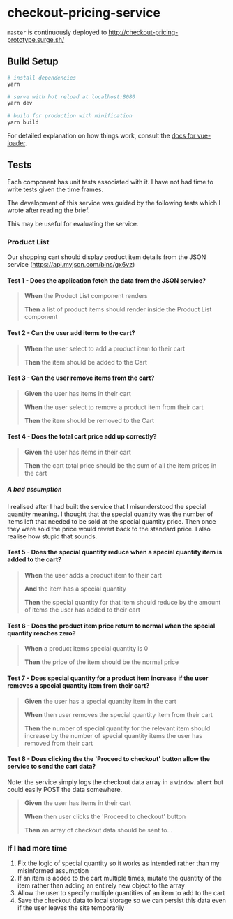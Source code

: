 # checkout-pricing-service

`master` is continuously deployed to http://checkout-pricing-prototype.surge.sh/

## Build Setup

``` bash
# install dependencies
yarn

# serve with hot reload at localhost:8080
yarn dev

# build for production with minification
yarn build
```

For detailed explanation on how things work, consult the [docs for vue-loader](http://vuejs.github.io/vue-loader).

## Tests

Each component has unit tests associated with it. I have not had time to write tests given the time frames.

The development of this service was guided by the following tests which I wrote after reading the brief.

This may be useful for evaluating the service.

### Product List

Our shopping cart should display product item details from the JSON service (https://api.myjson.com/bins/gx6vz)

#### Test 1 - Does the application fetch the data from the JSON service?

> **When** the Product List component renders
>
> **Then** a list of product items should render inside the Product List component


#### Test 2 - Can the user add items to the cart?

> **When** the user select to add a product item to their cart
>
> **Then** the item should be added to the Cart


#### Test 3 - Can the user remove items from the cart?

> **Given** the user has items in their cart
>
> **When** the user select to remove a product item from their cart
>
> **Then** the item should be removed to the Cart


#### Test 4 - Does the total cart price add up correctly?

> **Given** the user has items in their cart
>
> **Then** the cart total price should be the sum of all the item prices in the cart


##### A bad assumption

I realised after I had built the service that I misunderstood the special quantity meaning. I thought that the special quantity was the number of items left that needed to be sold at the special quantity price. Then once they were sold the price would revert back to the standard price. I also realise how stupid that sounds.

#### Test 5 - Does the special quantity reduce when a special quantity item is added to the cart?

> **When** the user adds a product item to their cart
>
> **And** the item has a special quantity
>
> **Then** the special quantity for that item should reduce by the amount of items the user has added to their cart


#### Test 6 - Does the product item price return to normal when the special quantity reaches zero?

> **When** a product items special quantity is 0
>
> **Then** the price of the item should be the normal price


#### Test 7 - Does special quantity for a product item increase if the user removes a special quantity item from their cart?

> **Given** the user has a special quantity item in the cart
>
> **When** then user removes the special quantity item from their cart
>
> **Then** the number of special quantity for the relevant item should increase by the number of special quantity items the user has removed from their cart


#### Test 8 - Does clicking the the 'Proceed to checkout' button allow the service to send the cart data?

Note: the service simply logs the checkout data array in a `window.alert` but could easily POST the data somewhere.

> **Given** the user has items in their cart
>
> **When** then user clicks the 'Proceed to checkout' button
>
> **Then** an array of checkout data should be sent to...


### If I had more time

1. Fix the logic of special quantity so it works as intended rather than my misinformed assumption
2. If an item is added to the cart multiple times, mutate the quantity of the item rather than adding an entirely new object to the array
3. Allow the user to specify multiple quantities of an item to add to the cart
4. Save the checkout data to local storage so we can persist this data even if the user leaves the site temporarily
